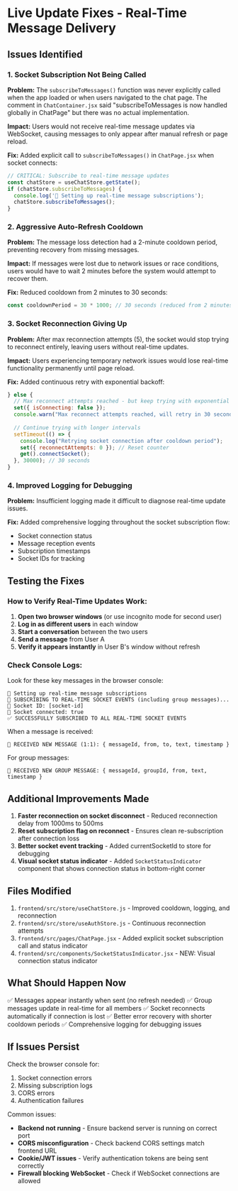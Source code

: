 # Live Update Fixes - Real-Time Message Delivery

## Issues Identified

### 1. **Socket Subscription Not Being Called**
**Problem:** The `subscribeToMessages()` function was never explicitly called when the app loaded or when users navigated to the chat page. The comment in `ChatContainer.jsx` said "subscribeToMessages is now handled globally in ChatPage" but there was no actual implementation.

**Impact:** Users would not receive real-time message updates via WebSocket, causing messages to only appear after manual refresh or page reload.

**Fix:** Added explicit call to `subscribeToMessages()` in `ChatPage.jsx` when socket connects:
```javascript
// CRITICAL: Subscribe to real-time message updates
const chatStore = useChatStore.getState();
if (chatStore.subscribeToMessages) {
  console.log('🔔 Setting up real-time message subscriptions');
  chatStore.subscribeToMessages();
}
```

### 2. **Aggressive Auto-Refresh Cooldown**
**Problem:** The message loss detection had a 2-minute cooldown period, preventing recovery from missing messages.

**Impact:** If messages were lost due to network issues or race conditions, users would have to wait 2 minutes before the system would attempt to recover them.

**Fix:** Reduced cooldown from 2 minutes to 30 seconds:
```javascript
const cooldownPeriod = 30 * 1000; // 30 seconds (reduced from 2 minutes)
```

### 3. **Socket Reconnection Giving Up**
**Problem:** After max reconnection attempts (5), the socket would stop trying to reconnect entirely, leaving users without real-time updates.

**Impact:** Users experiencing temporary network issues would lose real-time functionality permanently until page reload.

**Fix:** Added continuous retry with exponential backoff:
```javascript
} else {
  // Max reconnect attempts reached - but keep trying with exponential backoff
  set({ isConnecting: false });
  console.warn("Max reconnect attempts reached, will retry in 30 seconds");
  
  // Continue trying with longer intervals
  setTimeout(() => {
    console.log("Retrying socket connection after cooldown period");
    set({ reconnectAttempts: 0 }); // Reset counter
    get().connectSocket();
  }, 30000); // 30 seconds
}
```

### 4. **Improved Logging for Debugging**
**Problem:** Insufficient logging made it difficult to diagnose real-time update issues.

**Fix:** Added comprehensive logging throughout the socket subscription flow:
- Socket connection status
- Message reception events
- Subscription timestamps
- Socket IDs for tracking

## Testing the Fixes

### How to Verify Real-Time Updates Work:

1. **Open two browser windows** (or use incognito mode for second user)
2. **Log in as different users** in each window
3. **Start a conversation** between the two users
4. **Send a message** from User A
5. **Verify it appears instantly** in User B's window without refresh

### Check Console Logs:

Look for these key messages in the browser console:

```
🔔 Setting up real-time message subscriptions
🔔 SUBSCRIBING TO REAL-TIME SOCKET EVENTS (including group messages)...
📡 Socket ID: [socket-id]
📡 Socket connected: true
✅ SUCCESSFULLY SUBSCRIBED TO ALL REAL-TIME SOCKET EVENTS
```

When a message is received:
```
🔔 RECEIVED NEW MESSAGE (1:1): { messageId, from, to, text, timestamp }
```

For group messages:
```
🔔 RECEIVED NEW GROUP MESSAGE: { messageId, groupId, from, text, timestamp }
```

## Additional Improvements Made

1. **Faster reconnection on socket disconnect** - Reduced reconnection delay from 1000ms to 500ms
2. **Reset subscription flag on reconnect** - Ensures clean re-subscription after connection loss
3. **Better socket event tracking** - Added currentSocketId to store for debugging
4. **Visual socket status indicator** - Added `SocketStatusIndicator` component that shows connection status in bottom-right corner

## Files Modified

1. `frontend/src/store/useChatStore.js` - Improved cooldown, logging, and reconnection
2. `frontend/src/store/useAuthStore.js` - Continuous reconnection attempts
3. `frontend/src/pages/ChatPage.jsx` - Added explicit socket subscription call and status indicator
4. `frontend/src/components/SocketStatusIndicator.jsx` - NEW: Visual connection status indicator

## What Should Happen Now

✅ Messages appear instantly when sent (no refresh needed)
✅ Group messages update in real-time for all members
✅ Socket reconnects automatically if connection is lost
✅ Better error recovery with shorter cooldown periods
✅ Comprehensive logging for debugging issues

## If Issues Persist

Check the browser console for:
1. Socket connection errors
2. Missing subscription logs
3. CORS errors
4. Authentication failures

Common issues:
- **Backend not running** - Ensure backend server is running on correct port
- **CORS misconfiguration** - Check backend CORS settings match frontend URL
- **Cookie/JWT issues** - Verify authentication tokens are being sent correctly
- **Firewall blocking WebSocket** - Check if WebSocket connections are allowed
